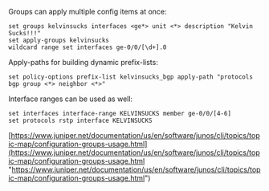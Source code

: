 
Groups can apply multiple config items at once:

```
set groups kelvinsucks interfaces <ge*> unit <*> description "Kelvin Sucks!!!"
set apply-groups kelvinsucks
wildcard range set interfaces ge-0/0/[\d+].0
```


Apply-paths for building dynamic prefix-lists:

```
set policy-options prefix-list kelvinsucks_bgp apply-path "protocols bgp group <*> neighbor <*>" 
```


Interface ranges can be used as well:

```
set interfaces interface-range KELVINSUCKS member ge-0/0/[4-6]      
set protocols rstp interface KELVINSUCKS 
```


[https://www.juniper.net/documentation/us/en/software/junos/cli/topics/topic-map/configuration-groups-usage.html](https://www.juniper.net/documentation/us/en/software/junos/cli/topics/topic-map/configuration-groups-usage.html "https://www.juniper.net/documentation/us/en/software/junos/cli/topics/topic-map/configuration-groups-usage.html")

